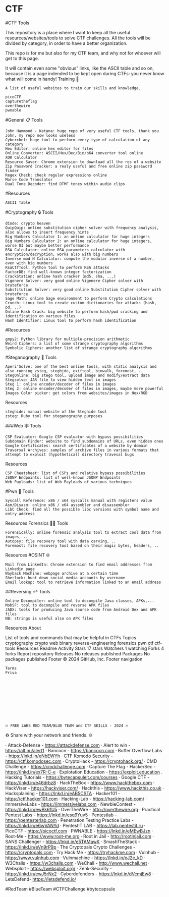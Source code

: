 # CTF
#CTF Tools

This repository is a place where I want to keep all the useful resources/websites/tools to solve CTF challenges. All the tools will be divided by category, in order to have a better organization.

This repo is for me but also for my CTF team, and why not for whoever will get to this page.

It will contain even some "obvious" links, like the ASCII table and so on, because it is a page indended to be kept open during CTFs: you never know what will come in handy!
Training 🚩

    A list of useful websites to train our skills and knowledge.

    picoCTF
    capturetheflag
    overthewire
    pwnable

#General 📋
Tools

    John Hammond - Katana: huge repo of very useful CTF tools, thank you John, my repo now looks useless
    Cyberchef: huge tool to perform every type of calculation of any category
    Hex Editor: online hex editor for files
    Online Converter: ASCII/Hex/Dec/Bin/b64 converter tool online
    XOR Calculator
    Resource Saver: Chrome extension to download all the res of a website
    Zip Password Cracker: a realy useful and free online zip password finder
    Regex Check: check regular expressions online
    Morse Code Translator
    Dual Tone Decoder: find DTMF tones within audio clips

#Resources

    ASCII Table

#Cryptography 🔒
Tools

    dCode: crypto heaven
    QuipQuip: online substitution cipher solver with frequency analysis, also allows to insert frequency hints
    Big Numbers Calculator 1: an online calculator for huge integers
    Big Numbers Calculator 2: an online calculator for huge integers, worse UI but maybe better performance
    RSA Calculator: online RSA parameters calculator with encryption/decryption, works also with big numbers
    Inverse mod N Calculator: compute the modular inverse of a number, even with big numbers
    RsaCtfTool: Python tool to perform RSA attacks
    FactorDB: find well-known integer factorization
    CrackStation: online hash cracker (md5, sha, ...)
    Vigenere Solver: very good online Vigenere Cipher solver with bruteforce
    Substitution Solver: very good online Substitution Cipher solver with bruteforce
    Sage Math: online Sage environment to perform Crypto calculations
    Crunch: Linux tool to create custom dictionaries for attacks (hash, pd, ..)
    Online Hash Crack: big website to perform hash/pwd cracking and identification on various files
    Hash Identifier: Linux tool to perform hash identification

#Resources

    gmpy2: Python library for multiple-precision arithmetic
    Weird Ciphers: a list of some strange cryptography algorithms
    Symbolic Ciphers: another list of strange cryptography algorithms

#Steganography 🎨
Tools

    Aperi'Solve: one of the best online tools, with static analysis and also running zsteg, steghide, exiftool, binwalk, foremost, ..
    StegOnline: big stego tool, upload image and modify/extract data
    Stegsolve: JAR file to view hidden text in images
    Steg 1: online encoder/decoder of files in images
    Steg 2: online encoder/decoder of files in images, maybe more powerful
    Images Color picker: get colors from websites/images in Hex/RGB

Resources

    steghide: manual website of the Steghide tool
    zsteg: Ruby tool for steganography purposes

###Web 🕸️
Tools

    CSP Evaluator: Google CSP evaluator with bypass possibilities
    Subdomain Finder: website to find subdomains of URLs, even hidden ones
    Google Certificates: search certificates of a website by domain
    Traversal Archives: samples of archive files in various formats that attempt to exploit (hypothetical) directory travesal bugs

Resources

    CSP Cheatsheet: list of CSPs and relative bypass possibilities
    JSONP Endpoints: list of well-known JSONP Endpoints
    Web Payloads: list of Web Payloads of various techniques

#Pwn 🐛
Tools

    Syscall Reference: x86 / x64 syscalls manual with registers value
    Asm/Disasm: online x86 / x64 assembler and disassembler
    LibC Check: find all the possible libc versions with symbol name and entry address

Resources
Forensics 🕵️‍♂️
Tools

    Forensically: online forensic analysis tool to extract cool data from images, ..
    Autopsy: file recovery tool with data carving, ..
    Foremost: file recovery tool based on their magic bytes, headers, ..

Resources
#OSINT 🌐

    Mail from LinkedIn: Chrome extension to find email addresses from Linkedin page
    Wayback Machine: webpage archive at a certain time
    Sherlock: hunt down social media accounts by username
    Email lookup: tool to retrieve information linked to an email address

##Reversing ↩️
Tools

    Online Decompiler: online tool to decompile Java classes, APKs,...
    MobSF: tool to decompile and reverse APK files
    JADX: tools for producing Java source code from Android Dex and APK files
    NB: strings is useful also on APK files

Resources
About

List of tools and commands that may be helpful in CTFs
Topics
cryptography crypto web binary reverse-engineering forensics pwn ctf ctf-tools
Resources
Readme
Activity
Stars
17 stars
Watchers
1 watching
Forks
4 forks
Report repository
Releases
No releases published
Packages
No packages published
Footer
© 2024 GitHub, Inc.
Footer navigation

    Terms
    Priva











    🔥 FREE LABS RED TEAM/BLUE TEAM and CTF SKILLS - 2024 🔥

♻️ Share with your network and friends. 🌐

· Attack-Defense - https://attackdefense.com
· Alert to win - https://alf.nu/alert1
· Bancocn - https://bancocn.com
· Buffer Overflow Labs - https://lnkd.in/eNbEWYh
· CTF Komodo Security - https://ctf.komodosec.com
· CryptoHack - https://cryptohack.org/
· CMD Challenge - https://cmdchallenge.com
· Capture The Flag - HackerSec - https://lnkd.in/ex7R-C-e
· Explotation Education - https://exploit.education
. Hacking Tutorials - https://bytecapsuleit.com/courses
· Google CTF - https://lnkd.in/e46drbz8
· HackTheBox - https://www.hackthebox.com
· HackViser - https://hackviser.com/
· Hackthis - https://www.hackthis.co.uk
· Hacksplaining - https://lnkd.in/eAB5CSTA
· Hacker101 - https://ctf.hacker101.com
· Hacking-Lab - https://hacking-lab.com/
· ImmersiveLabs - https://immersivelabs.com
· NewbieContest - https://lnkd.in/ewBk6fU5
· OverTheWire - http://overthewire.org
· Practical Pentest Labs - https://lnkd.in/esq9Yuv5
· Pentestlab - https://pentesterlab.com
· Penetration Testing Practice Labs - https://lnkd.in/e6wVANYd
· PentestIT LAB - https://lab.pentestit.ru
· PicoCTF - https://picoctf.com
· PWNABLE - https://lnkd.in/eMEwBJzn
· Root-Me - https://www.root-me.org
· Root in Jail - http://rootinjail.com
· SANS Challenger - https://lnkd.in/e5TAMawK
· SmashTheStack - https://lnkd.in/eVn9rP9p
· The Cryptopals Crypto Challenges - https://cryptopals.com
· Try Hack Me - https://tryhackme.com
· Vulnhub - https://www.vulnhub.com
· Vulnmachine - https://lnkd.in/eJ2e_kD
· W3Challs - https://w3challs.com
· WeChall - http://www.wechall.net
· Websploit - https://websploit.org/
· Zenk-Security - https://lnkd.in/ewJ5rNx2
· Cyberdefenders - https://lnkd.in/dVcmjEw8
· LetsDefend- https://letsdefend.io/

#RedTeam #BlueTeam #CTFChallenge #bytecapsule
